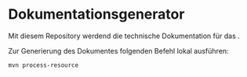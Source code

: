 # Dokumentationsgenerator
Mit diesem Repository werdend die technische Dokumentation für das <Name hier>.

Zur Generierung des Dokumentes folgenden Befehl lokal ausführen:

```
mvn process-resource
```
